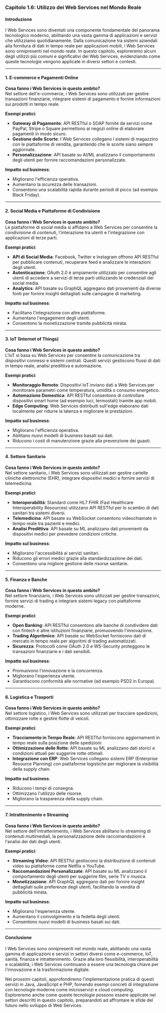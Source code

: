 ### **Capitolo 1.6: Utilizzo dei Web Services nel Mondo Reale**

#### **Introduzione**
I Web Services sono diventati una componente fondamentale del panorama tecnologico moderno, abilitando una vasta gamma di applicazioni e servizi che utilizziamo quotidianamente. Dalla comunicazione tra sistemi aziendali alla fornitura di dati in tempo reale per applicazioni mobili, i Web Services sono onnipresenti nel mondo reale. In questo capitolo, esploreremo alcuni degli utilizzi più comuni e significativi dei Web Services, evidenziando come queste tecnologie vengono applicate in diversi settori e contesti.

---

#### **1. E-commerce e Pagamenti Online**

**Cosa fanno i Web Services in questo ambito?**  
Nel settore dell'e-commerce, i Web Services sono utilizzati per gestire transazioni finanziarie, integrare sistemi di pagamento e fornire informazioni sui prodotti in tempo reale.

**Esempi pratici**:
- **Gateway di Pagamento**: API RESTful o SOAP fornite da servizi come PayPal, Stripe o Square permettono ai negozi online di elaborare pagamenti in modo sicuro.
- **Gestione delle Scorte**: I Web Services collegano i sistemi di magazzino con le piattaforme di vendita, garantendo che le scorte siano sempre aggiornate.
- **Personalizzazione**: API basate su AI/ML analizzano il comportamento degli utenti per fornire raccomandazioni personalizzate.

**Impatto sul business**:
- Migliorano l'efficienza operativa.
- Aumentano la sicurezza delle transazioni.
- Consentono una scalabilità rapida durante periodi di picco (ad esempio Black Friday).

---

#### **2. Social Media e Piattaforme di Condivisione**

**Cosa fanno i Web Services in questo ambito?**  
Le piattaforme di social media si affidano a Web Services per consentire la condivisione di contenuti, l'interazione tra utenti e l'integrazione con applicazioni di terze parti.

**Esempi pratici**:
- **API di Social Media**: Facebook, Twitter e Instagram offrono API RESTful per pubblicare contenuti, recuperare feed e analizzare le interazioni degli utenti.
- **Autenticazione**: OAuth 2.0 è ampiamente utilizzato per consentire agli utenti di accedere a servizi di terze parti utilizzando le credenziali dei social media.
- **Analytics**: API basate su GraphQL aggregano dati provenienti da diverse fonti per fornire insight dettagliati sulle campagne di marketing.

**Impatto sul business**:
- Facilitano l'integrazione con altre piattaforme.
- Aumentano l'engagement degli utenti.
- Consentono la monetizzazione tramite pubblicità mirata.

---

#### **3. IoT (Internet of Things)**

**Cosa fanno i Web Services in questo ambito?**  
L'IoT si basa su Web Services per consentire la comunicazione tra dispositivi connessi e sistemi centrali. Questi servizi gestiscono flussi di dati in tempo reale, analisi predittiva e automazione.

**Esempi pratici**:
- **Monitoraggio Remoto**: Dispositivi IoT inviano dati a Web Services per monitorare parametri come temperatura, umidità o consumo energetico.
- **Automazione Domestica**: API RESTful consentono di controllare dispositivi smart home (ad esempio luci, termostati) tramite app mobili.
- **Edge Computing**: Web Services distribuiti sull'edge elaborano dati localmente per ridurre la latenza e migliorare le prestazioni.

**Impatto sul business**:
- Migliorano l'efficienza operativa.
- Abilitano nuovi modelli di business basati sui dati.
- Riducono i costi di manutenzione grazie alla prevenzione dei guasti.

---

#### **4. Settore Sanitario**

**Cosa fanno i Web Services in questo ambito?**  
Nel settore sanitario, i Web Services sono utilizzati per gestire cartelle cliniche elettroniche (EHR), integrare dispositivi medici e fornire servizi di telemedicina.

**Esempi pratici**:
- **Interoperabilità**: Standard come HL7 FHIR (Fast Healthcare Interoperability Resources) utilizzano API RESTful per lo scambio di dati sanitari tra sistemi diversi.
- **Telemedicina**: API basate su WebSocket consentono videochiamate in tempo reale tra pazienti e medici.
- **Analisi Predittiva**: API basate su ML analizzano dati provenienti da dispositivi medici per prevedere condizioni critiche.

**Impatto sul business**:
- Migliorano l'accessibilità ai servizi sanitari.
- Riducono gli errori medici grazie alla standardizzazione dei dati.
- Consentono una migliore gestione delle risorse sanitarie.

---

#### **5. Finanza e Banche**

**Cosa fanno i Web Services in questo ambito?**  
Nel settore finanziario, i Web Services sono utilizzati per gestire transazioni, fornire servizi di trading e integrare sistemi legacy con piattaforme moderne.

**Esempi pratici**:
- **Open Banking**: API RESTful consentono alle banche di condividere dati con fintech e altre istituzioni finanziarie, promuovendo l'innovazione.
- **Trading Algoritmico**: API basate su WebSocket forniscono dati di mercato in tempo reale per algoritmi di trading automatizzati.
- **Sicurezza**: Protocolli come OAuth 2.0 e WS-Security proteggono le transazioni finanziarie e i dati sensibili.

**Impatto sul business**:
- Promuovono l'innovazione e la concorrenza.
- Migliorano l'esperienza utente.
- Garantiscono conformità alle normative (ad esempio PSD2 in Europa).

---

#### **6. Logistica e Trasporti**

**Cosa fanno i Web Services in questo ambito?**  
Nel settore logistico, i Web Services sono utilizzati per tracciare spedizioni, ottimizzare rotte e gestire flotte di veicoli.

**Esempi pratici**:
- **Tracciamento in Tempo Reale**: API RESTful forniscono aggiornamenti in tempo reale sulla posizione delle spedizioni.
- **Ottimizzazione delle Rotte**: API basate su ML analizzano dati storici e condizioni attuali per suggerire rotte ottimali.
- **Integrazione con ERP**: Web Services collegano sistemi ERP (Enterprise Resource Planning) con piattaforme logistiche per migliorare la visibilità della supply chain.

**Impatto sul business**:
- Riducono i tempi di consegna.
- Ottimizzano l'utilizzo delle risorse.
- Migliorano la trasparenza della supply chain.

---

#### **7. Intrattenimento e Streaming**

**Cosa fanno i Web Services in questo ambito?**  
Nel settore dell'intrattenimento, i Web Services abilitano lo streaming di contenuti multimediali, la personalizzazione delle raccomandazioni e l'analisi dei dati degli utenti.

**Esempi pratici**:
- **Streaming Video**: API RESTful gestiscono la distribuzione di contenuti video su piattaforme come Netflix o YouTube.
- **Raccomandazioni Personalizzate**: API basate su ML analizzano il comportamento degli utenti per suggerire film, serie TV o musica.
- **Monetizzazione**: API GraphQL aggregano dati per fornire insight dettagliati sulle preferenze degli utenti, facilitando la vendita di pubblicità mirata.

**Impatto sul business**:
- Migliorano l'esperienza utente.
- Aumentano il coinvolgimento e la fedeltà degli utenti.
- Consentono nuovi modelli di business basati sui dati.

---

#### **Conclusione**
I Web Services sono onnipresenti nel mondo reale, abilitando una vasta gamma di applicazioni e servizi in settori diversi come e-commerce, IoT, sanità, finanza e intrattenimento. Grazie alla loro flessibilità, interoperabilità e scalabilità, i Web Services continuano a essere una tecnologia chiave per l'innovazione e la trasformazione digitale.

Nei prossimi capitoli, approfondiremo l'implementazione pratica di questi servizi in Java, JavaScript e PHP, fornendo esempi concreti di integrazione con tecnologie moderne come microservizi e cloud computing. Esploreremo anche come queste tecnologie possono essere applicate nei settori descritti in questo capitolo, preparandoti ad affrontare le sfide del futuro nello sviluppo di Web Services.